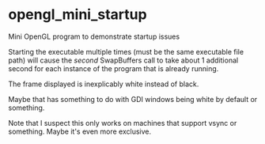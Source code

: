 # opengl_mini_startup
Mini OpenGL program to demonstrate startup issues

Starting the executable multiple times (must be the same executable file path) will cause
the *second* SwapBuffers call to take about 1 additional second for each instance of the program
that is already running.

The frame displayed is inexplicably white instead of black.

Maybe that has something to do with GDI windows being white by default or something.

Note that I suspect this only works on machines that support vsync or something. Maybe it's even
more exclusive.
